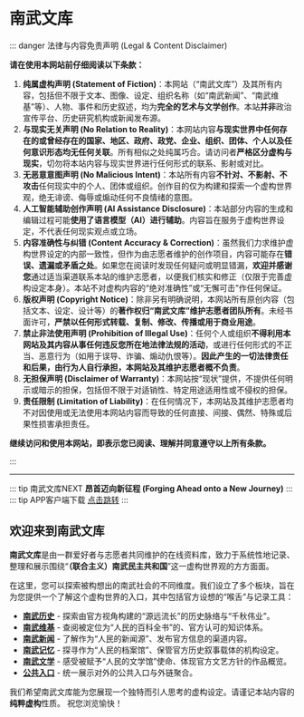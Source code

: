 # 南武文库

::: danger 法律与内容免责声明 (Legal & Content Disclaimer)

**请在使用本网站前仔细阅读以下条款：**

1.  **纯属虚构声明 (Statement of Fiction)**：本网站（“南武文库”）及其所有内容，包括但不限于文本、图像、设定、组织名称（如“南武新闻”、“南武维基”等）、人物、事件和历史叙述，均为**完全的艺术与文学创作**。本站**并非**政治宣传平台、历史研究机构或新闻发布源。
2.  **与现实无关声明 (No Relation to Reality)**：本网站内容**与现实世界中任何存在的或曾经存在的国家、地区、政府、政党、企业、组织、团体、个人以及任何意识形态均无任何关联**。所有相似之处纯属巧合。请访问者**严格区分虚构与现实**，切勿将本站内容与现实世界进行任何形式的联系、影射或对比。
3.  **无恶意意图声明 (No Malicious Intent)**：本站所有内容**不针对、不影射、不攻击**任何现实中的个人、团体或组织。创作目的仅为构建和探索一个虚构世界观，绝无诽谤、侮辱或煽动任何不良情绪的意图。
4.  **人工智能辅助创作声明 (AI Assistance Disclosure)**：本站部分内容的生成和编辑过程可能**使用了语言模型（AI）进行辅助**。内容旨在服务于虚构世界设定，不代表任何现实观点或立场。
5.  **内容准确性与纠错 (Content Accuracy & Correction)**：虽然我们力求维护虚构世界设定的内部一致性，但作为由志愿者维护的创作项目，内容可能存在**错误、遗漏或矛盾之处**。如果您在阅读时发现任何疑问或明显错漏，**欢迎并感谢您**通过适当渠道联系本站的维护志愿者，以便我们核实和修正（仅限于完善虚构设定本身）。本站不对虚构内容的“绝对准确性”或“无懈可击”作任何保证。
6.  **版权声明 (Copyright Notice)**：除非另有明确说明，本网站所有原创内容（包括文本、设定、设计等）的**著作权归“南武文库”维护志愿者团队所有**。未经书面许可，**严禁以任何形式转载、复制、修改、传播或用于商业用途**。
7.  **禁止非法使用声明 (Prohibition of Illegal Use)**：任何个人或组织**不得利用本网站及其内容从事任何违反您所在地法律法规的活动**，或进行任何形式的不正当、恶意行为（如用于误导、诈骗、煽动仇恨等）。**因此产生的一切法律责任和后果，由行为人自行承担，本网站及其维护志愿者概不负责**。
8.  **无担保声明 (Disclaimer of Warranty)**：本网站按“现状”提供，不提供任何明示或暗示的担保，包括但不限于对适销性、特定用途适用性或不侵权的担保。
9.  **责任限制 (Limitation of Liability)**：在任何情况下，本网站及其维护志愿者均不对因使用或无法使用本网站内容而导致的任何直接、间接、偶然、特殊或后果性损害承担责任。

**继续访问和使用本网站，即表示您已阅读、理解并同意遵守以上所有条款。**

:::

---

::: tip 南武文库NEXT
**昂首迈向新征程 (Forging Ahead onto a New Journey)**
:::
::: tip APP客户端下载
[点击跳转](https://nambu-gov.my.canvasite.cn/app)
:::

## 欢迎来到南武文库

**南武文库**是由一群爱好者与志愿者共同维护的在线资料库，致力于系统性地记录、整理和展示围绕“**（联合主义）南武民主共和国**”这一虚构世界观的方方面面。

在这里，您可以探索被构想出的南武社会的不同维度。我们设立了多个板块，旨在为您提供一个了解这个虚构世界的入口，其中包括官方设想的“喉舌”与记录工具：

*   **[南武历史](./history/)** - 探索由官方视角构建的“源远流长”的历史脉络与“千秋伟业”。
*   **[南武维基](./wiki/)** - 查阅被定位为“人民的百科全书”的、官方认可的知识体系。
*   **[南武新闻](./news/)** - 了解作为“人民的新闻源”、发布官方信息的渠道内容。
*   **[南武记忆](./memory/)** - 探寻作为“人民的档案馆”、保管官方历史叙事载体的机构设定。
*   **[南武文学](./novels/)** - 感受被赋予“人民的文学馆”使命、体现官方文艺方针的作品概览。
*   **[公共入口](./public/)** - 统一展示对外的公共入口与外链聚合。

我们希望南武文库能为您展现一个独特而引人思考的虚构设定。请谨记本站内容的**纯粹虚构**性质。
祝您浏览愉快！

